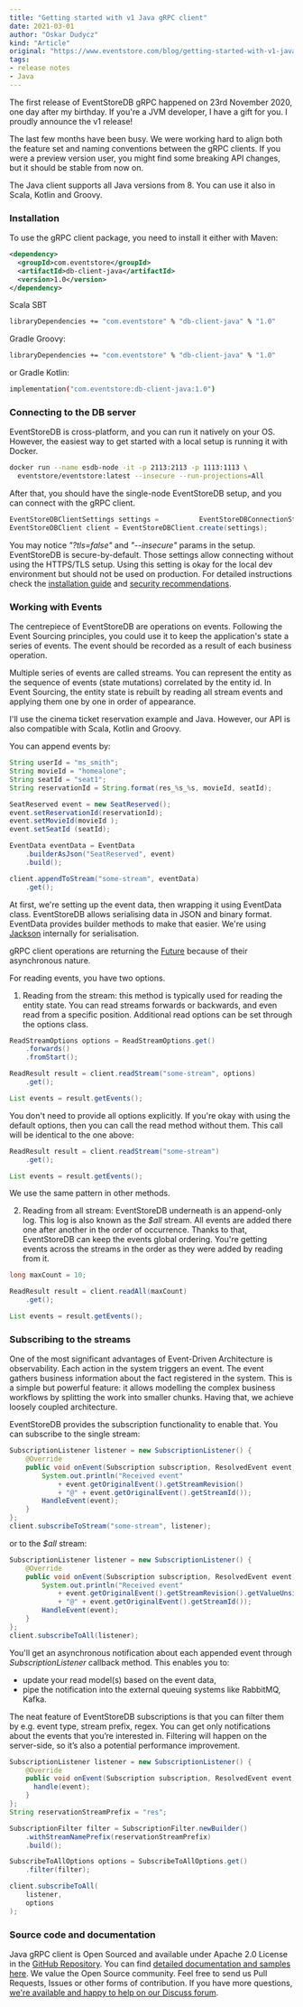 ```yaml
---
title: "Getting started with v1 Java gRPC client"
date: 2021-03-01
author: "Oskar Dudycz"
kind: "Article"
original: "https://www.eventstore.com/blog/getting-started-with-v1-java-grpc-client"
tags:
- release notes
- Java
---
```


The first release of EventStoreDB gRPC happened on 23rd November 2020, one day after my birthday. If you're a JVM developer, I have a gift for you. I proudly announce the v1 release!

The last few months have been busy. We were working hard to align both the feature set and naming conventions between the gRPC clients. If you were a preview version user, you might find some breaking API changes, but it should be stable from now on.

The Java client supports all Java versions from 8\. You can use it also in Scala, Kotlin and Groovy.

### Installation

To use the gRPC client package, you need to install it either with Maven:

```xml
<dependency>
  <groupId>com.eventstore</groupId>
  <artifactId>db-client-java</artifactId>
  <version>1.0</version>
</dependency>
```

Scala SBT

```bash
libraryDependencies += "com.eventstore" % "db-client-java" % "1.0"
```

Gradle Groovy:

```bash
libraryDependencies += "com.eventstore" % "db-client-java" % "1.0"
```

or Gradle Kotlin:

```bash
implementation("com.eventstore:db-client-java:1.0")
```

### Connecting to the DB server

EventStoreDB is cross-platform, and you can run it natively on your OS. However, the easiest way to get started with a local setup is running it with Docker.

```bash
docker run --name esdb-node -it -p 2113:2113 -p 1113:1113 \
  eventstore/eventstore:latest --insecure --run-projections=All
```

After that, you should have the single-node EventStoreDB setup, and you can connect with the gRPC client.

```java
EventStoreDBClientSettings settings = 	       EventStoreDBConnectionString.parse("esdb://localhost:2113?tls=false");
EventStoreDBClient client = EventStoreDBClient.create(settings);
```

You may notice <span style="font-style: italic;">"?tls=false"</span> and <span style="font-style: italic;">"--insecure"</span> params in the setup. EventStoreDB is secure-by-default. Those settings allow connecting without using the HTTPS/TLS setup. Using this setting is okay for the local dev environment but should not be used on production. For detailed instructions check the [installation guide](https://developers.eventstore.com/server/v20/server/installation/) and [security recommendations](https://developers.eventstore.com/server/v20/server/security/#protocol-security).

### Working with Events

The centrepiece of EventStoreDB are operations on events. Following the Event Sourcing principles, you could use it to keep the application's state a series of events. The event should be recorded as a result of each business operation.

Multiple series of events are called streams. You can represent the entity as the sequence of events (state mutations) correlated by the entity id. In Event Sourcing, the entity state is rebuilt by reading all stream events and applying them one by one in order of appearance.

I'll use the cinema ticket reservation example and Java. However, our API is also compatible with Scala, Kotlin and Groovy.

You can append events by:

```java
String userId = "ms_smith";
String movieId = "homealone";
String seatId = "seat1";
String reservationId = String.format(res_%s_%s, movieId, seatId);

SeatReserved event = new SeatReserved();
event.setReservationId(reservationId);
event.setMovieId(movieId );
event.setSeatId (seatId);

EventData eventData = EventData
    .builderAsJson("SeatReserved", event)
    .build();

client.appendToStream("some-stream", eventData)
    .get();
```

At first, we're setting up the event data, then wrapping it using EventData class. EventStoreDB allows serialising data in JSON and binary format. EventData provides builder methods to make that easier. We're using [Jackson](https://github.com/FasterXML/jackson) internally for serialisation.

gRPC client operations are returning the [Future](https://docs.oracle.com/javase/8/docs/api/java/util/concurrent/Future.html) because of their asynchronous nature.

For reading events, you have two options.

1. Reading from the stream: this method is typically used for reading the entity state. You can read streams forwards or backwards, and even read from a specific position. Additional read options can be set through the options class.

```java
ReadStreamOptions options = ReadStreamOptions.get()
    .forwards()
    .fromStart();

ReadResult result = client.readStream("some-stream", options)
    .get();

List events = result.getEvents();
```

You don't need to provide all options explicitly. If you're okay with using the default options, then you can call the read method without them. This call will be identical to the one above:

```java
ReadResult result = client.readStream("some-stream")
    .get();

List events = result.getEvents();
```

We use the same pattern in other methods.

2. Reading from all stream: EventStoreDB underneath is an append-only log. This log is also known as the _$all_ stream. All events are added there one after another in the order of occurrence. Thanks to that, EventStoreDB can keep the events global ordering. You're getting events across the streams in the order as they were added by reading from it.

```java
long maxCount = 10;

ReadResult result = client.readAll(maxCount)
    .get();

List events = result.getEvents();
```

### Subscribing to the streams

One of the most significant advantages of Event-Driven Architecture is observability. Each action in the system triggers an event. The event gathers business information about the fact registered in the system. This is a simple but powerful feature: it allows modelling the complex business workflows by splitting the work into smaller chunks. Having that, we achieve loosely coupled architecture.

EventStoreDB provides the subscription functionality to enable that. You can subscribe to the single stream:

```java
SubscriptionListener listener = new SubscriptionListener() {
    @Override
    public void onEvent(Subscription subscription, ResolvedEvent event) {
        System.out.println("Received event"
            + event.getOriginalEvent().getStreamRevision()
            + "@" + event.getOriginalEvent().getStreamId());
        HandleEvent(event);
    }
};
client.subscribeToStream("some-stream", listener);
```

or to the _$all_ stream:

```java
SubscriptionListener listener = new SubscriptionListener() {
    @Override
    public void onEvent(Subscription subscription, ResolvedEvent event) {
        System.out.println("Received event"
            + event.getOriginalEvent().getStreamRevision().getValueUnsigned()
            + "@" + event.getOriginalEvent().getStreamId());
        HandleEvent(event);
    }
};
client.subscribeToAll(listener);
```

You'll get an asynchronous notification about each appended event through _SubscriptionListener_ callback method. This enables you to:

* update your read model(s) based on the event data,
* pipe the notification into the external queuing systems like RabbitMQ, Kafka.

The neat feature of EventStoreDB subscriptions is that you can filter them by e.g. event type, stream prefix, regex. You can get only notifications about the events that you’re interested in. Filtering will happen on the server-side, so it’s also a potential performance improvement.

```java
SubscriptionListener listener = new SubscriptionListener() {
    @Override
    public void onEvent(Subscription subscription, ResolvedEvent event) {
      handle(event);
    }
};
String reservationStreamPrefix = "res";

SubscriptionFilter filter = SubscriptionFilter.newBuilder()
    .withStreamNamePrefix(reservationStreamPrefix)
    .build();

SubscribeToAllOptions options = SubscribeToAllOptions.get()
    .filter(filter);

client.subscribeToAll(
    listener,
    options
);
```

### Source code and documentation

Java gRPC client is Open Sourced and available under Apache 2.0 License in the [GitHub Repository](https://github.com/EventStore/EventStoreDB-Client-Java/). You can find [detailed documentation and samples here](https://developers.eventstore.com/clients/grpc/getting-started?codeLanguage=Java). We value the Open Source community. Feel free to send us Pull Requests, Issues or other forms of contribution. If you have more questions, [we're available and happy to help on our Discuss forum](https://discuss.eventstore.com).